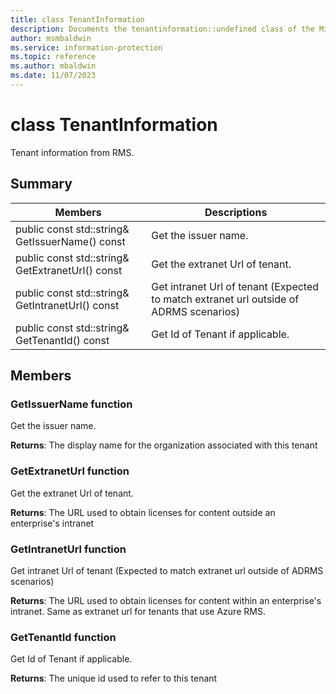 ```yaml
---
title: class TenantInformation 
description: Documents the tenantinformation::undefined class of the Microsoft Information Protection (MIP) SDK.
author: msmbaldwin
ms.service: information-protection
ms.topic: reference
ms.author: mbaldwin
ms.date: 11/07/2023
---
```


# class TenantInformation 
Tenant information from RMS.
  
## Summary
 Members                        | Descriptions                                
--------------------------------|---------------------------------------------
public const std::string& GetIssuerName() const  |  Get the issuer name.
public const std::string& GetExtranetUrl() const  |  Get the extranet Url of tenant.
public const std::string& GetIntranetUrl() const  |  Get intranet Url of tenant (Expected to match extranet url outside of ADRMS scenarios)
public const std::string& GetTenantId() const  |  Get Id of Tenant if applicable.
  
## Members
  
### GetIssuerName function
Get the issuer name.

  
**Returns**: The display name for the organization associated with this tenant
  
### GetExtranetUrl function
Get the extranet Url of tenant.

  
**Returns**: The URL used to obtain licenses for content outside an enterprise's intranet
  
### GetIntranetUrl function
Get intranet Url of tenant (Expected to match extranet url outside of ADRMS scenarios)

  
**Returns**: The URL used to obtain licenses for content within an enterprise's intranet. Same as extranet url for tenants that use Azure RMS.
  
### GetTenantId function
Get Id of Tenant if applicable.

  
**Returns**: The unique id used to refer to this tenant
